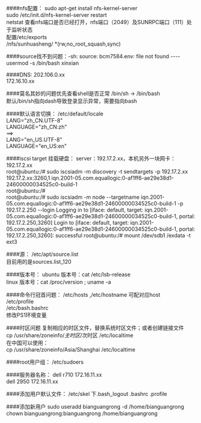 

####nfs配置：
sudo apt-get install nfs-kernel-server  
sudo /etc/init.d/nfs-kernel-server restart  
netstat 查看nfs端口是否已经打开，nfs端口（2049）及SUNRPC端口（111）处于监听状态  
配置/etc/exports  
/nfs/sunhuasheng/  *(rw,no_root_squash,sync)


####source找不到问题：-sh: source: bcm7584.env: file not found
---- usermod -s /bin/bash xinxian    

####DNS:
202.106.0.xx  
172.16.10.xx  

####莫名其妙的问题优先查看shell是否正常
/bin/sh -> /bin/bash  
默认/bin/sh指向dash导致登录显示异常，需要指向bash  


####默认语言切换：
/etc/default/locale   
LANG="zh_CN.UTF-8"   
LANGUAGE="zh_CN:zh"   
==>  
LANG="en_US.UTF-8"  
LANGUAGE="en_US:en"  

####iscsi target 挂载硬盘：
server：192.17.2.xx，本机另外一块网卡：192.17.2.xx  
root@ubuntu:/# sudo iscsiadm -m discovery -t sendtargets -p 192.17.2.xx
192.17.2.xx:3260,1 iqn.2001-05.com.equallogic:0-af1ff6-ae29e38d1-24600000034525c0-build-1  
root@ubuntu:/#  
root@ubuntu:/# sudo iscsiadm -m node --targetname iqn.2001-05.com.equallogic:0-af1ff6-ae29e38d1-24600000034525c0-build-1 -p 192.17.2.250 --login
Logging in to [iface: default, target: iqn.2001-05.com.equallogic:0-af1ff6-ae29e38d1-24600000034525c0-build-1, portal: 192.17.2.250,3260]
Login to [iface: default, target: iqn.2001-05.com.equallogic:0-af1ff6-ae29e38d1-24600000034525c0-build-1, portal: 192.17.2.250,3260]: successful
root@ubuntu:/# mount /dev/sdb1  /exdata -t ext3  

####源：
/etc/apt/source.list  
目前用的是sources.list_120  

####版本号：
ubuntu 版本号：cat /etc/lsb-release  
linux 版本号：cat /proc/version ;   uname -a  

####命令行冠首问题：
/etc/hosts ,/etc/hostname 可配对应host  
/etc/profile  
/etc/bash.bashrc  
修改PS1环境变量  

####时区问题
复制相应的时区文件，替换系统时区文件；或者创建链接文件  
  cp /usr/share/zoneinfo/$主时区/$次时区 /etc/localtime  
  在中国可以使用：  
  cp /usr/share/zoneinfo/Asia/Shanghai /etc/localtime  

####root用户组：
/etc/sudoers

####服务器名称：
dell r710  172.16.11.xx  
dell 2950  172.16.11.xx

####添加用户默认文件：
/etc/skel 下.bash_logout  .bashrc       .profile  

####添加新用户
sudo useradd  bianguangrong  -d /home/bianguangrong   
chown bianguangrong:bianguangrong /home/bianguangrong
